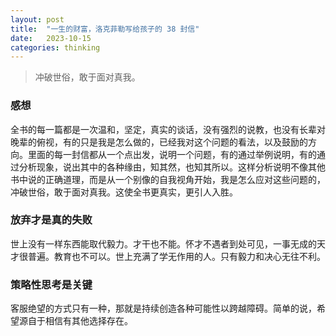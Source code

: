 ```yaml
---
layout: post
title:  "一生的财富，洛克菲勒写给孩子的 38 封信"
date:   2023-10-15
categories: thinking
---
```


> 冲破世俗，敢于面对真我。


### 感想
全书的每一篇都是一次温和，坚定，真实的谈话，没有强烈的说教，也没有长辈对晚辈的俯视，有的只是我是怎么做的，已经我对这个问题的看法，以及鼓励的方向。里面的每一封信都从一个点出发，说明一个问题，有的通过举例说明，有的通过分析现象，说出其中的各种缘由，知其然，也知其所以。这样分析说明不像其他书中说的正确道理，而是从一个别像的自我视角开始，我是怎么应对这些问题的，冲破世俗，敢于面对真我。这使全书更真实，更引人入胜。

### 放弃才是真的失败
世上没有一样东西能取代毅力。才干也不能。怀才不遇者到处可见，一事无成的天才很普遍。教育也不可以。世上充满了学无作用的人。只有毅力和决心无往不利。

### 策略性思考是关键
客服绝望的方式只有一种，那就是持续创造各种可能性以跨越障碍。简单的说，希望源自于相信有其他选择存在。
